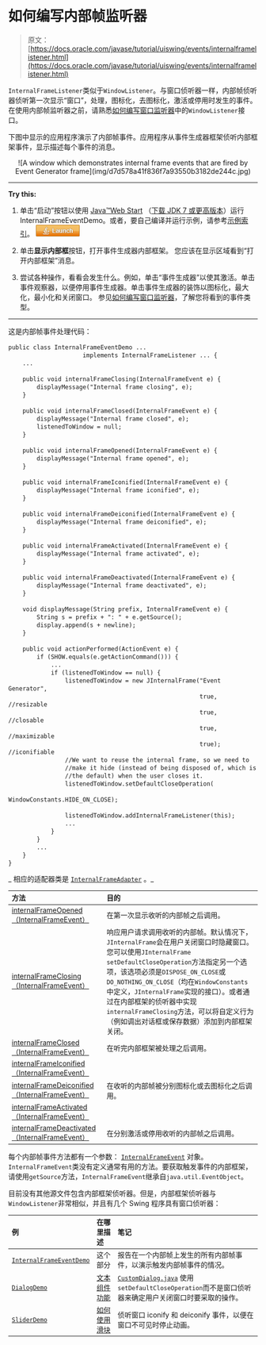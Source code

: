 # 如何编写内部帧监听器

> 原文： [https://docs.oracle.com/javase/tutorial/uiswing/events/internalframelistener.html](https://docs.oracle.com/javase/tutorial/uiswing/events/internalframelistener.html)

`InternalFrameListener`类似于`WindowListener`。与窗口侦听器一样，内部帧侦听器侦听第一次显示“窗口”，处理，图标化，去图标化，激活或停用时发生的事件。在使用内部帧监听器之前，请熟悉[如何编写窗口监听器](windowlistener.html)中的`WindowListener`接口。

下图中显示的应用程序演示了内部帧事件。应用程序从事件生成器框架侦听内部框架事件，显示描述每个事件的消息。

<center>![A window which demonstrates internal frame events that are fired by Event Generator frame](img/d7d578a41f836f7a93550b3182de244c.jpg)</center>

* * *

**Try this:** 

1.  单击“启动”按钮以使用 [Java™Web Start](http://www.oracle.com/technetwork/java/javase/javawebstart/index.html) （[下载 JDK 7 或更高版本](http://www.oracle.com/technetwork/java/javase/downloads/index.html)）运行 InternalFrameEventDemo。或者，要自己编译并运行示例，请参考[示例索引](../examples/events/index.html#InternalFrameEventDemo)。 [![Launches the InternalFrameEventDemo example](img/4707a69a17729d71c56b2bdbbb4cc61c.jpg)](https://docs.oracle.com/javase/tutorialJWS/samples/uiswing/InternalFrameEventDemoProject/InternalFrameEventDemo.jnlp) 

2.  单击**显示内部框**按钮，打开事件生成器内部框架。
    您应该在显示区域看到“打开内部框架”消息。
3.  尝试各种操作，看看会发生什么。例如，单击“事件生成器”以使其激活。单击事件观察器，以便停用事件生成器。单击事件生成器的装饰以图标化，最大化，最小化和关闭窗口。
    参见[如何编写窗口监听器](windowlistener.html)，了解您将看到的事件类型。

* * *

这是内部帧事件处理代码：

```
public class InternalFrameEventDemo ...
                     implements InternalFrameListener ... {
    ...

    public void internalFrameClosing(InternalFrameEvent e) {
        displayMessage("Internal frame closing", e);
    }

    public void internalFrameClosed(InternalFrameEvent e) {
        displayMessage("Internal frame closed", e);
        listenedToWindow = null;
    }

    public void internalFrameOpened(InternalFrameEvent e) {
        displayMessage("Internal frame opened", e);
    }

    public void internalFrameIconified(InternalFrameEvent e) {
        displayMessage("Internal frame iconified", e);
    }

    public void internalFrameDeiconified(InternalFrameEvent e) {
        displayMessage("Internal frame deiconified", e);
    }

    public void internalFrameActivated(InternalFrameEvent e) {
        displayMessage("Internal frame activated", e);
    }

    public void internalFrameDeactivated(InternalFrameEvent e) {
        displayMessage("Internal frame deactivated", e);
    }

    void displayMessage(String prefix, InternalFrameEvent e) {
        String s = prefix + ": " + e.getSource(); 
        display.append(s + newline);
    }

    public void actionPerformed(ActionEvent e) {
        if (SHOW.equals(e.getActionCommand())) {
            ...
            if (listenedToWindow == null) {
                listenedToWindow = new JInternalFrame("Event Generator",
                                                      true,  //resizable
                                                      true,  //closable
                                                      true,  //maximizable
                                                      true); //iconifiable
                //We want to reuse the internal frame, so we need to
                //make it hide (instead of being disposed of, which is
                //the default) when the user closes it.
                listenedToWindow.setDefaultCloseOperation(
                                        WindowConstants.HIDE_ON_CLOSE);

                listenedToWindow.addInternalFrameListener(this);
                ...
            }
        } 
        ...
    }
}

```

_ 相应的适配器类是 [`InternalFrameAdapter`](https://docs.oracle.com/javase/8/docs/api/javax/swing/event/InternalFrameAdapter.html) 。_

| 方法 | 目的 |
| :-- | :-- |
| [internalFrameOpened（InternalFrameEvent）](https://docs.oracle.com/javase/8/docs/api/javax/swing/event/InternalFrameListener.html#internalFrameOpened-javax.swing.event.InternalFrameEvent-) | 在第一次显示收听的内部帧之后调用。 |
| [internalFrameClosing（InternalFrameEvent）](https://docs.oracle.com/javase/8/docs/api/javax/swing/event/InternalFrameListener.html#internalFrameClosing-javax.swing.event.InternalFrameEvent-) | 响应用户请求调用收听的内部帧。默认情况下，`JInternalFrame`会在用户关闭窗口时隐藏窗口。您可以使用`JInternalFrame` `setDefaultCloseOperation`方法指定另一个选项，该选项必须是`DISPOSE_ON_CLOSE`或`DO_NOTHING_ON_CLOSE`（均在`WindowConstants`中定义，`JInternalFrame`实现的接口）。或者通过在内部框架的侦听器中实现`internalFrameClosing`方法，可以将自定义行为（例如调出对话框或保存数据）添加到内部框架关闭。 |
| [internalFrameClosed（InternalFrameEvent）](https://docs.oracle.com/javase/8/docs/api/javax/swing/event/InternalFrameListener.html#internalFrameClosed-javax.swing.event.InternalFrameEvent-) | 在听完内部框架被处理之后调用。 |
| [internalFrameIconified（InternalFrameEvent）](https://docs.oracle.com/javase/8/docs/api/javax/swing/event/InternalFrameEvent.html#internalFrameIconified-javax.swing.event.InternalFrameEvent-)
[internalFrameDeiconified（InternalFrameEvent）](https://docs.oracle.com/javase/8/docs/api/javax/swing/event/InternalFrameEvent.html#internalFrameDeiconified-javax.swing.event.InternalFrameEvent-) | 在收听的内部帧被分别图标化或去图标化之后调用。 |
| [internalFrameActivated（InternalFrameEvent）](https://docs.oracle.com/javase/8/docs/api/javax/swing/event/InternalFrameListener.html#internalFrameActivated-javax.swing.event.InternalFrameEvent-)
[internalFrameDeactivated（InternalFrameEvent）](https://docs.oracle.com/javase/8/docs/api/javax/swing/event/InternalFrameListener.html#internalFrameDeactivated-javax.swing.event.InternalFrameEvent-) | 在分别激活或停用收听的内部帧之后调用。 |

每个内部帧事件方法都有一个参数： [`InternalFrameEvent`](https://docs.oracle.com/javase/8/docs/api/javax/swing/event/InternalFrameEvent.html) 对象。 `InternalFrameEvent`类没有定义通常有用的方法。要获取触发事件的内部框架，请使用`getSource`方法，`InternalFrameEvent`继承自`java.util.EventObject`。

目前没有其他源文件包含内部框架侦听器。但是，内部框架侦听器与`WindowListener`非常相似，并且有几个 Swing 程序具有窗口侦听器：

| 例 | 在哪里描述 | 笔记 |
| :-- | :-- | :-- |
| [`InternalFrameEventDemo`](../examples/events/index.html#InternalFrameEventDemo) | 这个部分 | 报告在一个内部帧上发生的所有内部帧事件，以演示触发内部帧事件的情况。 |
| [`DialogDemo`](../examples/components/index.html#DialogDemo) | [文本组件功能](../components/generaltext.html) | [`CustomDialog.java`](../examples/components/DialogDemoProject/src/components/CustomDialog.java) 使用`setDefaultCloseOperation`而不是窗口侦听器来确定用户关闭窗口时要采取的操作。 |
| [`SliderDemo`](../examples/components/index.html#SliderDemo) | [如何使用滑块](../components/slider.html) | 侦听窗口 iconify 和 deiconify 事件，以便在窗口不可见时停止动画。 |